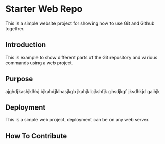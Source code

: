 # Starter Web Repo

This is a simple website project for showing how to use Git and Github together.

## Introduction

This is example to show different parts of the Git repository and various commands using a web project.

## Purpose

ajghdjkashjklhkj bjkahdjklhasjkgb jkahjk bjkshfjk ghsdjkgf jksdhkjd gaihjk

## Deployment

This is a simple web project, deployment can be on any web server.
## How To Contribute
